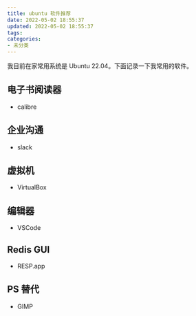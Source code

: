 ```yaml
---
title: ubuntu 软件推荐
date: 2022-05-02 18:55:37
updated: 2022-05-02 18:55:37
tags:
categories:
- 未分类
---
```


我目前在家常用系统是 Ubuntu 22.04。下面记录一下我常用的软件。

## 电子书阅读器

- calibre

## 企业沟通

- slack

## 虚拟机

- VirtualBox

## 编辑器

- VSCode

## Redis GUI

- RESP.app

## PS 替代

- GIMP